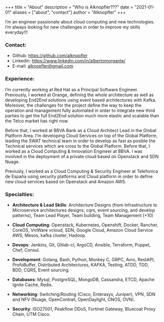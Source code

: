 +++
title = "About"
description = "Who is Alknopfler???"
date = "2021-01-01"
aliases = ["about", "contact"]
author = "Alknopfler"
+++

I’m an engineer passionate about cloud computing and new technologies.
I’m always looking for new challenges in order to improve my skills everyday!!!

### Contact:

- Github: https://github.com/alknopfler
- Linkedin: https://www.linkedin.com/in/albertomorgante/
- E-mail: alknopfler@gmail.com

### Experience: 

I’m currently working at Red Hat as a Principal Software Engineer. Previously, I worked at Orange, defining the whole architecture as well as developing End2End solutions using event based architectures with Kafka. Moreover, the challenges for the project define the way to keep the operation and management fully automated in order to integrate new third parties to get the full End2End solution much more elastic and scalable than the Telco market has right now.

Before that, I worked at BBVA Bank as a Cloud Architect Lead in the Global Platform Area. I’m developing Cloud Services on top of the Global Platform, leading the SWAT technical team in order to develop as fast as posible the Technical services which are cross to the Global Platform.
Before that, I worked as a Cloud Computing & Innovation Engineer at BBVA. I was involved in the deployment of a private cloud based on Openstack and SDN Nuage.

Previusly, I worked as a Cloud Computing & Security Engineer at Telefonica de España using security platforms and Cloud platform in order to define new cloud services based on Openstack and Amazon AWS.

### Specialties:

  *  **Architecture & Lead Skills**: Architecture Designs (from Infrastructure to Microservice architectures designs, cqrs, event sourcing, and develop patterns), Team Lead Player, Team building, Team Management (+10)

  * **Cloud Computing**: Openstack, Kubernetes, Openshift, Docker, Rancher, CoreOS, VmWare vcloud, SDN, Google Cloud, Amazon Cloud Service AWS, Mesos, kafka cluster, Hadoop.

  * **Devops**: Jenkins, Git, Gitlab-ci, ArgoCD, Ansible, Terraform, Puppet, Chef, Consul.

  * **Development**: Golang, Bash, Python, Monkey C, GRPC, Avro, RestAPI, ProfoBuffer, Distributed Architectures, KAFKA, Testing, ATDD, TDD, BDD, CQRS, Event sourcing.

  * **Databases**: Mysql, PostgreSQL, MongoDB, Cassandra, ETCD, Apache Ignite Cache, Redis.

  * **Networking**: Switching/Routing (Cisco, Enterasys, Juniper), VPN, SDN and NFV (Nuage, OpenContrail, OpenDaylight, ONOS, OVN).

  * **Security**: ISO27001, Peakflow DDoS, Fortinet Gateway, Bluecoat Proxy Chain, UTM Cisco.